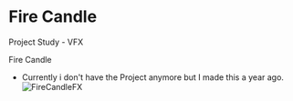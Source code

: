 # Fire Candle
 Project Study - VFX

Fire Candle
- Currently i don't have the Project anymore but I made this a year ago.
![FireCandleFX](https://user-images.githubusercontent.com/43956936/70378853-b044ba80-1925-11ea-8de4-8b4a233f1809.gif)
